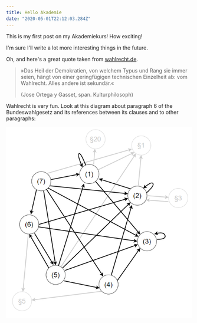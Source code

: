 ```yaml
---
title: Hello Akademie
date: "2020-05-01T22:12:03.284Z"
---
```


This is my first post on my Akademiekurs! How exciting!

I'm sure I'll write a lot more interesting things in the future.

Oh, and here's a great quote taken from
[wahlrecht.de](http://www.wahlrecht.de/).

> »Das Heil der Demokratien, von welchem Typus und Rang sie immer seien, 
> hängt von einer geringfügigen technischen Einzelheit ab: vom Wahlrecht. Alles andere ist sekundär.«
>
> (Jose Ortega y Gasset, span. Kulturphilosoph)

Wahlrecht is very fun. Look at this diagram about paragraph 6 of the Bundeswahlgesetz and its references between its clauses and to other paragraphs:

![Diagram](./BWG_Para_6.png)